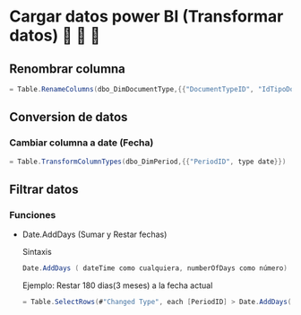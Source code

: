 # Cargar datos power BI (Transformar datos) :green_book: :green_book: :green_book:

## Renombrar columna

```C#
= Table.RenameColumns(dbo_DimDocumentType,{{"DocumentTypeID", "IdTipoDocumento"}, {"Name", "TipoDeDocumento"}})
```
## Conversion de datos
### Cambiar columna  a date (Fecha)
```C#
= Table.TransformColumnTypes(dbo_DimPeriod,{{"PeriodID", type date}})
```
## Filtrar datos

### Funciones

- Date.AddDays (Sumar y Restar fechas)

  Sintaxis
  ```C#
  Date.AddDays ( dateTime como cualquiera, numberOfDays como número)
  ```
  Ejemplo: Restar 180 dias(3 meses) a la fecha actual
  ```C#
  = Table.SelectRows(#"Changed Type", each [PeriodID] > Date.AddDays(DateTime.Date(DateTime.LocalNow()),-180))
  ```
